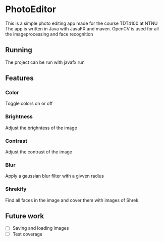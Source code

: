# PhotoEditor
This is a simple photo editing app made for the course TDT4100 at NTNU
The app is written in Java with JavaFX and maven. 
OpenCV is used for all the imageprocessing and face recognition

## Running
The project can be run with javafx:run 

## Features
### Color
Toggle colors on or off
### Brightness
Adjust the brighntess of the image
### Contrast 
Adjust the contrast of the image 
### Blur
Apply a gaussian blur filter with a givven radius 
### Shrekify
Find all faces in the image and cover them with images of Shrek

## Future work 
- [ ] Saving and loading images
- [ ] Test coverage 
